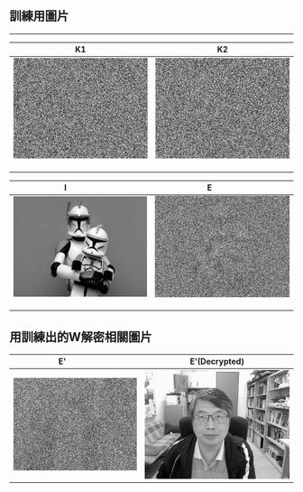 ## 訓練用圖片
[k1]: https://github.com/buaXD/ML2018_410421230/blob/master/Asssignment1/keys/key1.png
[k2]: https://github.com/buaXD/ML2018_410421230/blob/master/Asssignment1/keys/key2.png
[e]:  https://github.com/buaXD/ML2018_410421230/blob/master/Asssignment1/E.png
[i]:  https://github.com/buaXD/ML2018_410421230/blob/master/Asssignment1/I.png
[e']:  https://github.com/buaXD/ML2018_410421230/blob/master/Asssignment1/Eprime.png
[out]:  https://github.com/buaXD/ML2018_410421230/blob/master/Asssignment1/output.png


***
| K1              | K2              |
| :-------------: | :-------------: |
| ![k1]           | ![k2]           |
 
| I               | E               |
| :------------:  |:--------------: |
| ![i]            | ![e]            |

## 用訓練出的W解密相關圖片

| E'              |        E'(Decrypted)    |
| :-------------: |:------------: |
| ![e']           | ![out]           |

